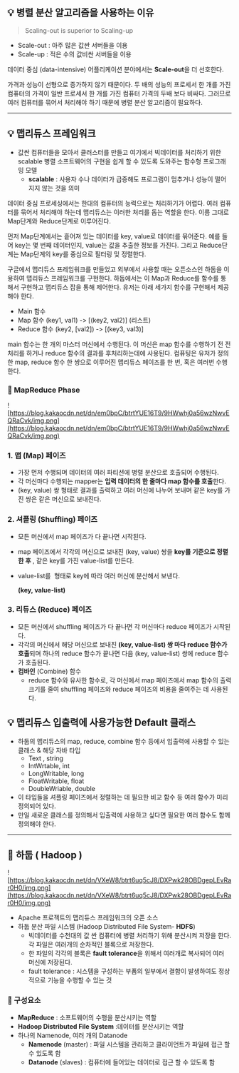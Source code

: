 ## 💡 병렬 분산 알고리즘을 사용하는 이유

> Scaling-out is superior to Scaling-up
> 
- Scale-out : 아주 많은 값싼 서버들을 이용
- Scale-up : 적은 수의 값비싼 서버들을 이용

데이터 중심 (data-intensive) 어플리케이션 분야에서는 **Scale-out**을 더 선호한다. 

가격과 성능이 선형으로 증가하지 않기 때문이다. 두 배의 성능의 프로세서 한 개를 가진 컴퓨터의 가격이 일반 프로세서 한 개를 가진 컴퓨터 가격의 두배 보다 비싸다. 그러므로 여러 컴퓨터를 묶어서 처리해야 하기 때문에 병렬 분산 알고리즘이 필요하다.

---

## 💡 맵리듀스 프레임워크

- 값싼 컴퓨터들을 모아서 클러스터를 만들고 여기에서 빅데이터를 처리하기 위한 scalable 병렬 소프트웨어의 구현을 쉽게 할 수 있도록 도와주는 함수형 프로그래밍 모델
    - **scalable** : 사용자 수나 데이터가 급증해도 프로그램이 멈추거나 성능이 떨어지지 않는 것을 의미

데이터 중심 프로세싱에서는 한대의 컴퓨터의 능력으로는 처리하기가 어렵다. 여러 컴퓨터를 묶어서 처리해야 하는데 맵리듀스는 이러한 처리를 돕는 역할을 한다. 이름 그대로 Map단계와 Reduce단계로 이루어진다. 

먼저 Map단계에서는 흩어져 있는 데이터를 key, value로 데이터를 묶어준다. 예를 들어 key는 몇 번째 데이터인지, value는 값을 추출한 정보를 가진다. 그리고 Reduce단계는 Map단계의 key를 중심으로 필터링 및 정렬한다.

구글에서 맵리듀스 프레임워크를 만들었고 외부에서 사용할 때는 오픈소스인 하둡을 이용하여 맵리듀스 프레임워크를 구현한다. 하둡에서는 이 Map과 Reduce를 함수를 통해서 구현하고 맵리듀스 잡을 통해 제어한다. 유저는 아래 세가지 함수를 구현해서 제공해야 한다.

- Main 함수
- Map 함수 (key1, val1) -> [(key2, val2)] (리스트)
- Reduce 함수 (key2, [val2]) -> [(key3, val3)]

main 함수는 한 개의 마스터 머신에서 수행된다. 이 머신은 map 함수를 수행하기 전 전처리를 하거나 reduce 함수의 결과를 후처리하는데에 사용된다. 컴퓨팅은 유저가 정의한 map, reduce 함수 한 쌍으로 이루어진 맵리듀스 페이즈를 한 번, 혹은 여러번 수행한다.

### 📌 MapReduce Phase

![https://blog.kakaocdn.net/dn/em0bpC/btrtYUE16T9/9HWwhj0a56wzNwvEQRaCvk/img.png](https://blog.kakaocdn.net/dn/em0bpC/btrtYUE16T9/9HWwhj0a56wzNwvEQRaCvk/img.png)

### 1. 맵 (**Map**) 페이즈

- 가장 먼저 수행되며 데이터의 여러 파티션에 병렬 분산으로 호출되어 수행된다.
- 각 머신마다 수행되는 mapper는 **입력 데이터의 한 줄마다 map 함수를 호출**한다.
- (key, value) 쌍 형태로 결과를 출력하고 여러 머신에 나누어 보내며 같은 key를 가진 쌍은 같은 머신으로 보내진다.

### 2. 셔플링 (**Shuffling**) 페이즈

- 모든 머신에서 map 페이즈가 다 끝나면 시작된다.
- map 페이즈에서 각각의 머신으로 보내진 (key, value) 쌍을 **key를 기준으로 정렬한 후** , 같은 key를 가진 value-list를 만든다.
- value-list를  형태로 key에 따라 여러 머신에 분산해서 보낸다.
    
    **(key, value-list)**
    

### 3. 리듀스 (**Reduce**) 페이즈

- 모든 머신에서 shuffling 페이즈가 다 끝나면 각 머신마다 reduce 페이즈가 시작된다.
- 각각의 머신에서 해당 머신으로 보내진 **(key, value-list) 쌍 마다 reduce 함수가 호출**되며 하나의 reduce 함수가 끝나면 다음 (key, value-list) 쌍에 reduce 함수가 호출된다.
- **컴바인** (Combine) 함수
    - reduce 함수와 유사한 함수로, 각 머신에서 map 페이즈에서 map 함수의 출력 크기를 줄여 shuffling 페이즈와 reduce 페이즈의 비용을 줄여주는 데 사용된다.

## 💡 맵리듀스 입출력에 사용가능한 Default 클래스

- 하둡의 맵리듀스의 map, reduce, combine 함수 등에서 입출력에 사용할 수 있는 클래스 & 해당 자바 타입
    - Text , string
    - IntWrtable, int
    - LongWritable, long
    - FloatWritable, float
    - DoubleWriable, double
- 이 타입들을 셔플링 페이즈에서 정렬하는 데 필요한 비교 함수 등 여러 함수가 미리 정의되어 있다.
- 만일 새로운 클래스를 정의해서 입출력에 사용하고 싶다면 필요한 여러 함수도 함께 정의해야 한다.

---

## 🐘 하둡 ( Hadoop )

![https://blog.kakaocdn.net/dn/VXeW8/btrt6uq5cJ8/DXPwk28OBDgepLEvRar0H0/img.png](https://blog.kakaocdn.net/dn/VXeW8/btrt6uq5cJ8/DXPwk28OBDgepLEvRar0H0/img.png)

- Apache 프로젝트의 맵리듀스 프레임워크의 오픈 소스
- 하둡 분산 파일 시스템 (Hadoop Distributed File System- **HDFS**)
    - 빅데이터를 수천대의 값 싼 컴퓨터에 병렬 처리하기 위해 분산시켜 저장을 한다. 각 파일은 여러개의 순차적인 블록으로 저장한다.
    - 한 파일의 각각의 블록은 **fault tolerance**을 위해서 여러개로 복사되어 여러 머신에 저장된다.
    - fault tolerance : 시스템을 구성하는 부품의 일부에서 결함이 발생하여도 정상적으로 기능을 수행할 수 있는 것

### 📌 구성요소

- **MapReduce** : 소프트웨어의 수행을 분산시키는 역할
- **Hadoop Distributed File System** :데이터를 분산시키는 역할
- 하나의 Namenode, 여러 개의 Datanode
    - **Namenode** (master) : 파일 시스템을 관리하고 클라이언트가 파일에 접근 할 수 있도록 함
    - **Datanode** (slaves) : 컴퓨터에 들어있는 데이터로 접근 할 수 있도록 함
